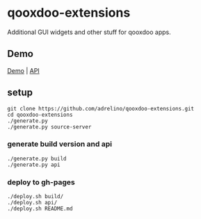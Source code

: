 # qooxdoo-extensions
Additional GUI widgets and other stuff for qooxdoo apps.

## Demo
[Demo](build) | [API](api#qxex)

## setup
```shell
git clone https://github.com/adrelino/qooxdoo-extensions.git
cd qooxdoo-extensions
./generate.py
./generate.py source-server
```

### generate build version and api
```shell
./generate.py build
./generate.py api
```

### deploy to gh-pages
```shell
./deploy.sh build/
./deploy.sh api/
./deploy.sh README.md
```
